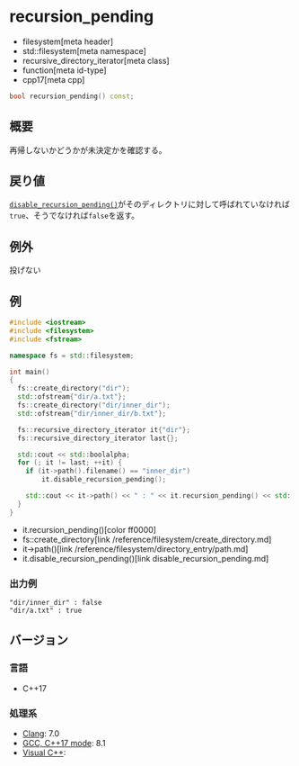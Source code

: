 # recursion_pending
* filesystem[meta header]
* std::filesystem[meta namespace]
* recursive_directory_iterator[meta class]
* function[meta id-type]
* cpp17[meta cpp]

```cpp
bool recursion_pending() const;
```

## 概要
再帰しないかどうかが未決定かを確認する。


## 戻り値
[`disable_recursion_pending()`](disable_recursion_pending.md)がそのディレクトリに対して呼ばれていなければ`true`、そうでなければ`false`を返す。


## 例外
投げない


## 例
```cpp example
#include <iostream>
#include <filesystem>
#include <fstream>

namespace fs = std::filesystem;

int main()
{
  fs::create_directory("dir");
  std::ofstream{"dir/a.txt"};
  fs::create_directory("dir/inner_dir");
  std::ofstream{"dir/inner_dir/b.txt"};

  fs::recursive_directory_iterator it{"dir"};
  fs::recursive_directory_iterator last{};

  std::cout << std::boolalpha;
  for (; it != last; ++it) {
    if (it->path().filename() == "inner_dir")
        it.disable_recursion_pending();

    std::cout << it->path() << " : " << it.recursion_pending() << std::endl;
  }
}
```
* it.recursion_pending()[color ff0000]
* fs::create_directory[link /reference/filesystem/create_directory.md]
* it->path()[link /reference/filesystem/directory_entry/path.md]
* it.disable_recursion_pending()[link disable_recursion_pending.md]

### 出力例
```
"dir/inner_dir" : false
"dir/a.txt" : true
```

## バージョン
### 言語
- C++17

### 処理系
- [Clang](/implementation.md#clang): 7.0
- [GCC, C++17 mode](/implementation.md#gcc): 8.1
- [Visual C++](/implementation.md#visual_cpp):
